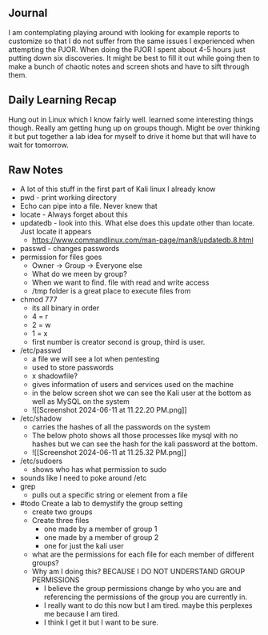 ## Journal

 I am  contemplating playing around with looking for example reports to customize so that I do not suffer from the same issues I experienced when attempting the PJOR. When doing the PJOR I spent about 4-5 hours just putting down six discoveries. It might be best to fill it out while going then to make a bunch of chaotic notes and screen shots and have to sift through them.


## Daily Learning Recap
Hung out in Linux which I know fairly well. learned some interesting things though. Really am getting hung up on groups though. Might be over thinking it but put together a lab idea for myself to drive it home but that will have to wait for tomorrow.


## Raw Notes
- A lot of this stuff in the first part of Kali linux I already know
- pwd - print working directory
- Echo can pipe into a file. Never knew that
- locate - Always forget about this
- updatedb - look into this. What else does this update other than locate. Just locate it appears
	- https://www.commandlinux.com/man-page/man8/updatedb.8.html
- passwd - changes passwords
- permission for files goes 
	- Owner -> Group -> Everyone else
	- What do we meen by group?
	- When we want to find. file with read and write access
	- /tmp folder is a great place to execute files from
- chmod 777
	- its all binary in order
	- 4 = r
	- 2 = w
	- 1 = x
	- first number is creator second is group, third is user.
- /etc/passwd
	- a file we will see a lot when pentesting
	- used to store passwords
	- x shadowfile?
	- gives information of users and services used on the machine
	- in the below screen shot we can see the Kali user at the bottom as well as MySQL on the system
	- ![[Screenshot 2024-06-11 at 11.22.20 PM.png]]
- /etc/shadow
	- carries the hashes of all the passwords on the system
	- The below photo shows all those processes like mysql with no hashes but we can see the hash for the kali password at the bottom.
	- ![[Screenshot 2024-06-11 at 11.25.32 PM.png]]
- /etc/sudoers
	- shows who has what permission to sudo
- sounds like I need to poke around /etc
- grep
	- pulls out a specific string or element from a file
- #todo Create a lab to demystify the group setting
	- create two groups
	- Create three files 
		- one made by a member of group 1
		- one made by a member of group 2
		- one for just the kali user
	- what are the permissions for each file for each member of different groups?
	- Why am I doing this? BECAUSE I DO NOT UNDERSTAND GROUP PERMISSIONS
		- I believe the group permissions change by who you are and referencing the permissions of the group you are currently in.
		- I really want to do this now but I am tired. maybe this perplexes me because I am tired.
		- I think I get it but I want to be sure.
	
